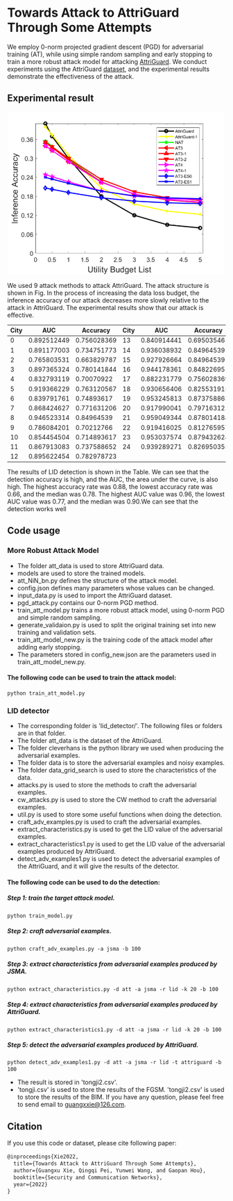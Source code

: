 # Towards Attack to AttriGuard Through Some Attempts
We employ 0-norm projected gradient descent (PGD) for adversarial training (AT), while using simple random sampling and early stopping to train a more robust attack model for attacking [AttriGuard](https://arxiv.org/abs/1805.04810). We conduct experiments using the AttriGuard [dataset](https://github.com/jjy1994/AttriGuard), and the experimental results demonstrate the effectiveness of the attack.
## Experimental result
<p>
  <img src="https://github.com/gxx1506215897/attack_AttriGuard/blob/master/experimental_results/att.png" alt='images' width="500"/>
</p>

We used 9 attack methods to attack AttriGuard. The attack structure is shown in Fig. In the process of increasing the data loss budget, the inference accuracy of our attack decreases more slowly relative to the attack in AttriGuard. The experimental results show that our attack is effective.

| City | AUC         | Accuracy    | City | AUC         | Accuracy    |
|------|-------------|-------------|------|-------------|-------------|
| 0    | 0.892512449 | 0.756028369 | 13   | 0.840914441 | 0.695035461 |
| 1    | 0.891177003 | 0.734751773 | 14   | 0.936038932 | 0.84964539  |
| 2    | 0.765803531 | 0.663829787 | 15   | 0.927926664 | 0.84964539  |
| 3    | 0.897365324 | 0.780141844 | 16   | 0.944178361 | 0.84822695  |
| 4    | 0.832793119 | 0.70070922  | 17   | 0.882231779 | 0.756028369 |
| 5    | 0.919366229 | 0.763120567 | 18   | 0.930656406 | 0.825531915 |
| 6    | 0.839791761 | 0.74893617  | 19   | 0.953245813 | 0.873758865 |
| 7    | 0.868424627 | 0.771631206 | 20   | 0.917990041 | 0.797163121 |
| 8    | 0.946523314 | 0.84964539  | 21   | 0.959049344 | 0.878014184 |
| 9    | 0.786084201 | 0.70212766  | 22   | 0.919416025 | 0.812765957 |
| 10   | 0.854454504 | 0.714893617 | 23   | 0.953037574 | 0.879432624 |
| 11   | 0.867913083 | 0.737588652 | 24   | 0.939289271 | 0.826950355 |
| 12   | 0.895622454 | 0.782978723 |      |             |             |

The results of LID detection is shown in the Table. We can see that the detection accuracy is high, and the AUC, the area under the curve, is also high. The highest accuracy rate was 0.88, the lowest accuracy rate was 0.66, and the median was 0.78. The highest AUC value was 0.96, the lowest AUC value was 0.77, and the median was 0.90.We can see that the detection works well

## Code usage
### More Robust Attack Model
* The folder att_data is used to store AttriGuard data.
* models are used to store the trained models.
* att_NiN_bn.py defines the structure of the attack model.
* config.json defines many parameters whose values can be changed.
* input_data.py is used to import the AttriGuard dataset.
* pgd_attack.py contains our 0-norm PGD method.
* train_att_model.py trains a more robust attack model, using 0-norm PGD and simple random sampling.
* generate_validaion.py is used to split the original training set into new training and validation sets.
* train_att_model_new.py is the training code of the attack model after adding early stopping.
* The parameters stored in config_new.json are the parameters used in train_att_model_new.py.
#### The following code can be used to train the attack model:
```
python train_att_model.py
```
### LID detector
* The corresponding folder is 'lid_detector/'. The following files or folders are in that folder.
* The folder att_data is the dataset of the AttriGuard.
* The folder cleverhans is the python library we used when producing the adversarial examples.
* The folder data is to store the adversarial examples and noisy examples.
* The folder data_grid_search is used to store the characteristics of the data.
* attacks.py is used to store the methods to craft the adversarial examples.
* cw_attacks.py is used to store the CW method to craft the adversarial examples.
* util.py is used to store some useful functions when doing the detection.
* craft_adv_examples.py is used to craft the adversarial examples.
* extract_characteristics.py is used to get the LID value of the adversarial examples.
* extract_characteristics1.py is used to get the LID value of the adversarial examples produced by AttriGuard.
* detect_adv_examples1.py is used to detect the adversarial examples of the AttriGuard, and it will give the results of the detector.
#### The following code can be used to do the detection:
##### Step 1: train the target attack model.
```
python train_model.py
```
##### Step 2: craft adversarial examples.
```
python craft_adv_examples.py -a jsma -b 100
```
##### Step 3: extract characteristics from adversarial examples produced by JSMA.
```
python extract_characteristics.py -d att -a jsma -r lid -k 20 -b 100
```
##### Step 4: extract characteristics from adversarial examples produced by AttriGuard.
```
python extract_characteristics1.py -d att -a jsma -r lid -k 20 -b 100
```
##### Step 5: detect the adversarial examples produced by AttriGuard.
```
python detect_adv_examples1.py -d att -a jsma -r lid -t attriguard -b 100
```
* The result is stored in 'tongji2.csv'. 
* 'tongji.csv' is used to store the results of the FGSM. 'tongji2.csv' is used to store the results of the BIM.
If you have any question, please feel free to send email to guangxxie@126.com.
## Citation
If you use this code or dataset, please cite following paper:
```
@inproceedings{Xie2022,
  title={Towards Attack to AttriGuard Through Some Attempts},
  author={Guangxu Xie, Qingqi Pei, Yunwei Wang, and Gaopan Hou},
  booktitle={Security and Communication Networks},
  year={2022}
}
```
